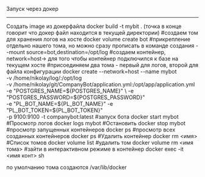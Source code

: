 Запуск через докер
___________________________
Создать image из докерфайла
docker build -t mybit . (точка в конце говорит что докер файл находится в текущей директории)
#создаем том для хранения логов на хосте
docker volume create bot
#прикрепление отдельно нашего тома, но можно сразу прописать в команде создания
--mount source=bot,destination=/opt/log
#создаем контейнер, network=host-> для того чтобы контейнер подключился к базе на текущем хосте
#присоединяем два тома - первый для логов, второй для файла конфигурации
docker create --network=host --name mybot \
-v /home/nikolay/log/:/opt/log \
-v /home/nikolay/git/CompanyBot/application.yml:/opt/app/application.yml \
-e "POSTGRES_NAME=${POSTGRES_NAME}" \
-e "POSTGRES_PASSWORD=${POSTGRES_PASSWORD}" \
-e "PL_BOT_NAME=${PL_BOT_NAME}" -e "PL_BOT_TOKEN=${PL_BOT_TOKEN}" \
-p 9100:9100 -t companybot:latest
#запуск бота
docker start mybot
#Просмотр логов
docker logs mybot
#Остановить
docker stop mybot
#просмотр запущенных контейнеров
docker ps
#просмотр всех созданных контейнеров
docker ps
#Удалить контейнер
docker rm <имя>
#Список томов
docker volume list
#удалить том
docker volume rm <имя тома>
#зайти в интерактивном режиме в контейнер
docker exec -it <имя конт> sh

по умолчанию тома создаются /var/lib/docker